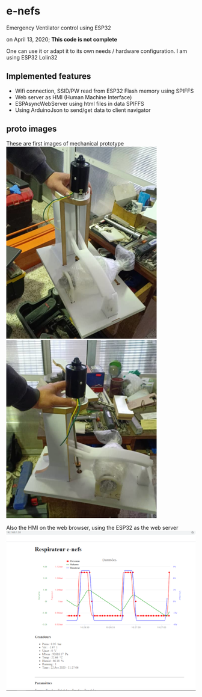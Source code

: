 # e-nefs
Emergency Ventilator control using ESP32

on April 13, 2020; **This code is not complete**

One can use it or adapt it to its own needs / hardware configuration.
I am using ESP32 Lolin32
## Implemented features
- Wifi connection, SSID/PW read from ESP32 Flash memory using SPIFFS
- Web server as HMI (Human Machine Interface)
- ESPAsyncWebServer using html files in data SPIFFS
- Using ArduinoJson to send/get data to client navigator

## proto images
These are first images of mechanical prototype
![proto1](/img/proto1s.png)  ![proto2](/img/proto2s.png)


Also the HMI on the web browser, using the ESP32 as the web server
![ihm3](/img/ihm3s.png)

